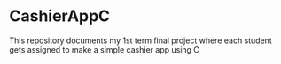 # CashierAppC
This repository documents my 1st term final project where each student gets assigned to make a simple cashier app using C
